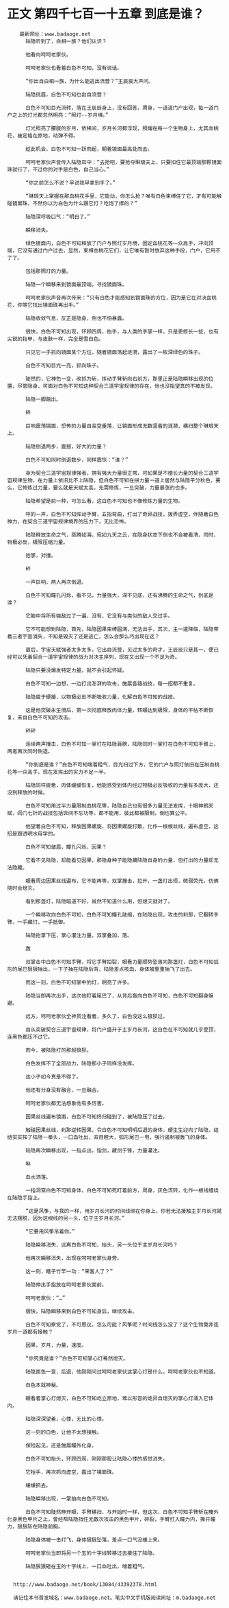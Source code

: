 # 正文 第四千七百一十五章 到底是谁？
        最新网址：www.badaoge.net
          陆隐听到了，白相一族？他们认识？
      
          他看向呵呵老家伙。
      
          呵呵老家伙也看着白色不可知，没有说话。
      
          “你出自白相一族，为什么能逃出流营？”王辰辰大声问。
      
          陆隐挑眉，白色不可知也出自流营？
      
          白色不可知目光流转，落在王辰辰身上，没有回答，周身，一道道门户出现，每一道门户之上的灯光都忽然明亮：“照灯--岁月境。”
      
          灯光照亮了朦胧的岁月，依稀间，岁月长河都浮现，照耀在每一个生物身上，尤其血桃花，被定格在原地，动弹不得。
      
          趁此机会，白色不可知一跃而起，朝着镜面最高处而去。
      
          呵呵老家伙声音传入陆隐耳中：“去抢吧，要抢夺琳琅天上，只要扣住它最顶端那颗镜面珠就行了，不过你的对手是白色，自己当心。”
      
          “你之前怎么不说？早说我早拿到手了。”
      
          “琳琅天上掌握在那血桃花手里，它能动，你怎么抢？唯有白色束缚住了它，才有可能触碰镜面珠，不然你以为白色为什么跟它打？吃饱了撑的？”
      
          陆隐深呼吸口气：“明白了。”
      
          瞬移消失。
      
          绿色镜面内，白色不可知释放了门户与照灯岁月境，固定血桃花等一众高手，冲向顶端，它没有通过门户过去，显然，束缚血桃花它们，让它唯有暂时放弃这种手段，门户，它用不了了。
      
          包括那照灯的力量。
      
          陆隐一个瞬移来到镜面最顶端，寻找镜面珠。
      
          呵呵老家伙声音再次传来：“只有白色才能感知到镜面珠的方位，因为是它在对决血桃花，你等它找出镜面珠再出手。”
      
          陆隐收敛气息，反正是隐身，倒也不怕暴露。
      
          很快，白色不可知出现，环顾四周，抬手，与人类的手掌一样，只是更修长一些，也有尖锐的指甲，与皮肤一样，完全是雪白色。
      
          只见它一手抓向镜面某个方位，随着镜面荡起涟漪，露出了一枚深绿色的珠子。
      
          白色不可知目光一亮，抓向珠子。
      
          陡然的，它神色一变，改抓为斩，挥动手臂斩向右前方，那里正是陆隐瞬移出现的位置，尽管隐身，可面对白色不可知这种契合三道宇宙规律的存在，他也没指望真的不被发现。
      
          陆隐一脚踹出。
      
          砰
      
          巨响震荡镜面，恐怖的力量自高空垂落，让镜面形成无数竖着的涟漪，横扫整个琳琅天上。
      
          陆隐倒退两步，震撼，好大的力量？
      
          白色不可知同时倒退数步，同样震惊：“谁？”
      
          身为契合三道宇宙规律强者，拥有强大力量很正常，可如果是不擅长力量的契合三道宇宙规律生物，在力量上依旧比不上陆隐，但白色不可知在拼力量一道上居然与陆隐平分秋色，要么，它修炼过力量，要么就是天赋太高，无需修炼，一旦突破，力量暴涨的也多。
      
          陆隐希望是前一种，可怎么看，这白色不可知也不像修炼力量的生物。
      
          呼的一声，白色不可知挥动手臂，五指弯曲，打出了奇异战技，拨弄虚空，伴随着白色神力，在契合三道宇宙规律境界的压力下，无比恐怖。
      
          陆隐释放生命之气，蒸腾如海，宛如九天之云，在隐身状态下倒也不会被看清，同时，物极必反，极限压缩力量。
      
          抬掌，对撞。
      
          砰
      
          一声巨响，两人再次倒退。
      
          白色不可知瞳孔闪烁，看不见，力量强大，深不见底，还有沸腾的生命之气，到底是谁？
      
          它脑中将所有强敌过了一遍，没有，它没有与类似的敌人交过手。
      
          它不可能想到陆隐，首先，陆隐因果束缚圆满，无法出手，其次，主一道降临，陆隐带着三者宇宙消失，不知是毁灭了还是逃亡，怎么会那么巧出现在这？
      
          最后，宇宙天赋强者太多太多，它出自流营，见过太多的奇才，王辰辰只是其一，便已经可以凭着契合一道宇宙规律的战力对决主序列，现在又出现一个不足为奇。
      
          陆隐只要没爆发特定力量，就不会引起怀疑。
      
          白色不可知一边想，一边打出澎湃的攻击，施展各路战技，每一招都不重复。
      
          陆隐疲于硬接，以物极必反不断吸收力量，化解白色不可知的战技。
      
          这是他突破永生境后，第一次彻底释放肉体力量，转眼达到极限，身体的干枯不断恢复，来自白色不可知的攻击。
      
          砰砰
      
          连续两声撞击，白色不可知一掌打在陆隐肩膀，陆隐同时一掌打在白色不可知手臂上，两者再次同时倒退。
      
          “你到底是谁？”白色不可知喘着粗气，目光扫过下方，它的门户与照灯依旧在压制血桃花等一众高手，现在发挥出的实力不足一半。
      
          陆隐同样疲惫，肉体缓缓恢复，他能感受到体内经过物极必反吸收的力量有多庞大，还没到释放的时候。
      
          白色不可知用过半力量限制血桃花等，陆隐自己也有很多力量无法发挥，十眼神鸦天赋，阎门七针的战技包括世间不忘功等，都不能用，彼此都被限制，倒也算公平。
      
          他望着白色不可知，释放因果螺旋，将因果螺旋打散，化作一根根丝线，遍布虚空，这招是跟透明水母学的。
      
          白色不可知皱眉，瞳孔闪烁，因果？
      
          它看不见陆隐，却能看见因果，那隐身种子能隐藏陆隐自身的力量，但打出的力量却无法隐藏。
      
          眼看周边因果丝线遍布，它不能再等，双掌撞击，拉开，一盏灯出现，微弱荧光，仿佛随时会熄灭。
      
          看到那盏灯，陆隐暗道不好，虽然不知道什么用，但熄灭就对了。
      
          一个瞬移攻向白色不可知，白色不可知瞳孔陡缩，在陆隐出现，攻击的刹那，它翻转手臂，一手藏灯，一手抵御。
      
          陆隐抬掌下压，掌心灌注力量，双掌叠加，落。
      
          轰
      
          双掌击中白色不可知手臂，将它手臂拍裂，眼看力量顺势坠落向那盏灯，白色不可知弧形的尾巴狠狠抽出，一下子抽在陆隐后背，陆隐差点咳血，身体被重重抽飞了出去。
      
          而这一刻，白色不可知掌中的灯，明亮了许多。
      
          陆隐当即再次出手，这次他盯着尾巴了，从背后轰向白色不可知，白色不可知翻身躲避。
      
          远方，呵呵老家伙全神贯注看着，多久了，白色没这么狼狈过。
      
          自从突破契合三道宇宙规律，将门户盛开于主岁月长河，这白色在不可知就几乎登顶，连黑色都压不过它。
      
          而今，被陆隐打的那般狼狈。
      
          白色发挥不了全部战力，陆隐那小子同样没发挥。
      
          这小子如今真是不得了。
      
          他还有分身没有融合，一旦融合。
      
          呵呵老家伙都无法想象他有多厉害。
      
          因果丝线遍布镜面，白色不可知终归碰到了，被陆隐压了过去。
      
          触碰因果丝线，刹那逆转因果，令白色不可知明明后退的身体，硬生生迎向了陆隐，结结实实挨了陆隐一拳头，一口血吐出，双目瞪大，弧形尾巴一甩，强行遏制被轰飞的身体。
      
          陆隐再次瞬移出现，一指点出，指剑，藏剑于锋，力量灌注。
      
          咻
      
          血水洒落。
      
          一指洞穿白色不可知身体，白色不可知死盯着前方，周身，灰色流转，化作一根线缠绕在陆隐手指上。
      
          “这是风筝，与我的一样，用岁月长河的时间线绑在你身上，你若无法接触主岁月长河就无法摆脱，因为这根线的另一头，位于主岁月长河。”
      
          “它要用风筝吊着你。”
      
          陆隐瞬移消失，远离白色不可知，抬头，另一头位于主岁月长河吗？
      
          他再次瞬移消失，出现在呵呵老家伙身旁。
      
          这一刻，瞎子竹竿一动：“来客人了？”
      
          陆隐伸出手指放在呵呵老家伙面前。
      
          呵呵老家伙：“…”
      
          很快，陆隐瞬移来到白色不可知身后，继续攻击。
      
          白色不可知察觉了，不可思议，怎么可能？风筝呢？时间线怎么没了？这个生物莫非连岁月一道都有接触？
      
          因果，岁月，力量，速度。
      
          “你究竟是谁？”白色不可知掌心灯蓦然熄灭。
      
          陆隐面色一变，后退，他刚刚问过呵呵老家伙这掌心灯是什么，呵呵老家伙也不知道。
      
          白色本就神秘。
      
          眼看着掌心灯熄灭，白色不可知屹立原地，难以形容的诡异自熄灭的掌心灯涌入它体内。
      
          陆隐深深望着，心悸，无比的心悸。
      
          这一刻的白色，让他不太想接触。
      
          保险起见，还是施展瞳外化身。
      
          白色不可知抬头，环顾四周，刚刚那股让陆隐心悸的感觉消失。
      
          它抬手，再次抓向虚空，露出了镜面珠。
      
          缓缓抓去。
      
          陆隐瞬移出现，一掌拍向白色不可知。
      
          白色不可知陡然睁开眼，手臂横扫，与开始时一样，但这次，白色不可知手臂斩在瞳外化身黑色甲片之上，曾经帮陆隐挡住无数次攻击的黑色甲片，碎裂，手臂打入瞳力内，撕开瞳力，狠狠斩在陆隐前胸。
      
          陆隐身体被一击打飞，身体狠狠坠落，差点一口气没缓上来。
      
          呵呵老家伙当即将另一个玉的十字线转移过去接住了陆隐。
      
          陆隐狠狠砸在玉的十字线上，一口血吐出，喘着粗气。
      
      
      http://www.badaoge.net/book/13084/43392378.html
      
      请记住本书首发域名：www.badaoge.net。笔尖中文手机版阅读网址：m.badaoge.net